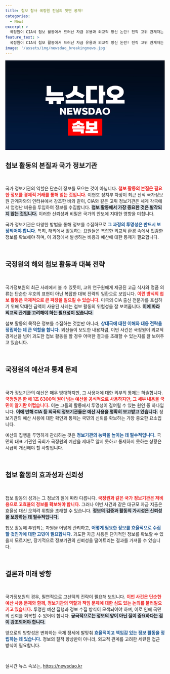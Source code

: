 ```yaml
---
title: 첩보 참사 국정원 진실의 뒷면 공개!
categories:
  - News
excerpt: >
  국정원이 CIA식 첩보 활동에서 드러난 자금 유용과 외교적 망신 논란! 전직 고위 관계자는 돈으로 정보를 사고 있다며 경고. 투명한 감사와 예산 통제가 시급하다.
feature_text: >
  국정원이 CIA식 첩보 활동에서 드러난 자금 유용과 외교적 망신 논란! 전직 고위 관계자는 돈으로 정보를 사고 있다며 경고. 투명한 감사와 예산 통제가 시급하다.
image: '/assets/img/newsdao_breakingnews.jpg'
---
```


<p><img src="/assets/img/newsdao_breakingnews.jpg" alt="ontimetimes 속보" /></p>

<h2 data-ke-size="size26">첩보 활동의 본질과 국가 정보기관</h2>

<p data-ke-size="size16">&nbsp;</p>

<p>국가 정보기관의 역할은 단순히 정보를 모으는 것이 아닙니다. <b><span style="color: #ee2323;">첩보 활동의 본질은 필요한 정보를 경제적 거래를 통해 얻는 것입니다.</span></b> 이현호 정치부 차장이 최근 전직 국가정보원 관계자와의 인터뷰에서 강조한 바와 같이, CIA와 같은 고위 정보기관은 세계 각국에서 엄청난 비용을 투입하여 정보를 수집합니다. <b><span style="background-color: #21538527;">첩보 활동에서 가장 중요한 것은 발각되지 않는 것입니다.</span></b> 이러한 신뢰성과 비밀은 국가의 안보에 지대한 영향을 미칩니다. </p>

<p>국가 정보기관은 다양한 방법을 통해 정보를 수집하므로 <b><span style="color: #1a5490;">그 과정의 투명성은 반드시 보장되어야 합니다.</span></b> 특히, 해외에서 활동하는 요원들은 복잡한 외교적 환경 속에서 민감한 정보를 확보해야 하며, 이 과정에서 발생하는 비용과 예산에 대한 통제가 필요합니다.</p>

<p data-ke-size="size16">&nbsp;</p>

<h2 data-ke-size="size26">국정원의 해외 첩보 활동과 대북 전략</h2>

<p data-ke-size="size16">&nbsp;</p>

<p>국가정보원의 최근 사례에서 볼 수 있듯이, 고위 연구원에게 제공된 고급 식사와 명품 의류는 단순한 우호의 표현이 아닌 복잡한 대북 전략의 일환으로 보입니다. <b><span style="color: #ee2323;">이런 방식의 첩보 활동은 국제적으로 큰 파장을 일으킬 수 있습니다.</span></b> 미국의 CIA 출신 전문가를 포섭하기 위해 막대한 금액이 사용된 사례는 첩보 활동의 위험성을 잘 보여줍니다. <b><span style="background-color: #21538527;">이에 따라 외교적 관계를 고려해야 하는 필요성이 있습니다.</span></b> </p>

<p>첩보 활동의 목적은 정보를 수집하는 것뿐만 아니라, <b><span style="color: #1a5490;">상대국에 대한 이해와 대응 전략을 정립하는 데 큰 역할을 합니다.</span></b> 외신들이 보도한 내용처럼, 이번 사건은 국정원이 외교적 경계선을 넘어 과도한 첩보 활동을 할 경우 어떠한 결과를 초래할 수 있는지를 잘 보여주고 있습니다.</p>

<p data-ke-size="size16">&nbsp;</p>

<h2 data-ke-size="size26">국정원의 예산과 통제 문제</h2>

<p data-ke-size="size16">&nbsp;</p>

<p>국가 정보기관의 예산은 매우 방대하지만, 그 사용처에 대한 외부의 통제는 허술합니다. <b><span style="color: #ee2323;">국정원은 한 해 1조 6300억 원이 넘는 예산을 공식적으로 사용하지만, 그 세부 내용을 국민이 알기란 어렵습니다.</span></b> 이는 그들의 활동에서 투명성이 결여될 수 있는 원인 중 하나입니다. <b><span style="background-color: #21538527;">이에 반해 CIA 등 외국의 정보기관들은 예산 사용을 명확히 보고받고 있습니다.</span></b> 정보기관의 예산 사용에 대한 확인과 통제는 국민의 신뢰를 확보하는 가장 중요한 요소입니다. </p>

<p>예산의 집행을 투명하게 관리하는 것은 <b><span style="color: #1a5490;">정보기관의 능력을 높이는 데 필수적입니다.</span></b> 국민의 대표 기관인 국회가 국정원의 예산을 제대로 알지 못하고 통제하지 못하는 상황은 시급히 개선해야 할 사항입니다.</p>

<p data-ke-size="size16">&nbsp;</p>

<h2 data-ke-size="size26">첩보 활동의 효과성과 신뢰성</h2>

<p data-ke-size="size16">&nbsp;</p>

<p>첩보 활동의 성과는 그 정보의 질에 따라 다릅니다. <b><span style="color: #ee2323;">국정원과 같은 국가 정보기관은 저비용으로 고효율의 정보를 확보해야 합니다.</span></b> 그러나 이번 사건과 같은 대규모 자금 지출은 효율성 대신 오히려 위험을 초래할 수 있습니다. <b><span style="background-color: #21538527;">정보의 검증과 활동의 가시성은 신뢰성을 보장하는 데 필수적입니다.</span></b> </p>

<p>첩보 활동에 투입되는 자원을 어떻게 관리하고, <b><span style="color: #1a5490;">어떻게 필요한 정보를 효율적으로 수집할 것인가에 대한 고민이 필요합니다.</span></b> 과도한 자금 사용은 단기적인 정보를 확보할 수 있을지 모르지만, 장기적으로 정보기관의 신뢰성을 떨어트리는 결과를 가져올 수 있습니다. </p>

<p data-ke-size="size16">&nbsp;</p>

<h2 data-ke-size="size26">결론과 미래 방향</h2>

<p data-ke-size="size16">&nbsp;</p>

<p>국가정보원의 경우, 필연적으로 고선택의 전략이 필요해 보입니다. <b><span style="color: #ee2323;">이번 사건은 단순한 예산 사용 문제와 함께, 정보기관의 역할과 책임 문제에 대한 심도 있는 논의를 불러일으키고 있습니다.</span></b> 투명한 예산 집행과 정보 수집 방식이 모색되어야 하며, 이로 인해 국민의 신뢰를 회복할 수 있어야 합니다. <b><span style="background-color: #21538527;">궁극적으로는 정보의 양이 아닌 질이 중요하다는 점이 강조되어야 합니다.</span></b></p>

<p>앞으로의 방향성은 변화하는 국제 정세에 발맞춰 <b><span style="color: #1a5490;">효율적이고 책임감 있는 정보 활동을 정립하는 데 있습니다.</span></b> 정보의 질적 향상만이 아니라, 외교적 관계를 고려한 세련된 접근 방식이 필요합니다.</p>

<p data-ke-size="size16">&nbsp;</p>
실시간 뉴스 속보는, <a href="https://newsdao.kr" rel="dofollow">https://newsdao.kr</a>


